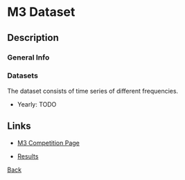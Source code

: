 
# M3 Dataset

## Description

### General Info

### Datasets

The dataset consists of time series of different frequencies.

- Yearly: TODO

## Links

- [M3 Competition Page](https://forecasters.org/resources/time-series-data/m3-competition/)

- [Results](https://pdfs.semanticscholar.org/8461/b79f9747a0caee85522c49bd4655c64e10fb.pdf)

[Back](../Readme.md)
